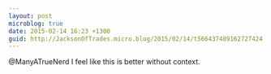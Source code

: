 ```yaml
---
layout: post
microblog: true
date: 2015-02-14 16:23 +1300
guid: http://JacksonOfTrades.micro.blog/2015/02/14/t566437489162727424.html
---
```

@ManyATrueNerd I feel like this is better without context.
